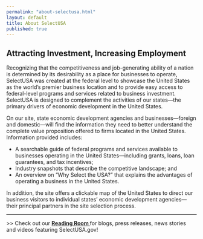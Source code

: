 ```yaml
---
permalink: "about-selectusa.html"
layout: default
title: About SelectUSA
published: true
---
```


<H2>Attracting Investment, Increasing Employment</h2>
<P>Recognizing that the competitiveness and job-generating ability of a nation is determined by its desirability as a place for businesses to operate, SelectUSA was created at the federal level to showcase the United States as the world’s premier business location and to provide easy access to federal-level programs and services related to business investment. SelectUSA is designed to complement the activities of our states—the primary drivers of economic development in the United States.</p>
<P>On our site, state economic development agencies and businesses—foreign and domestic—will find the information they need to better understand the complete value proposition offered to firms located in the United States. Information provided includes:</p>
<UL>
<LI>A searchable guide of federal programs and services available to businesses operating in the United States—including grants, loans, loan guarantees, and tax incentives;</li>
<LI>Industry snapshots that describe the competitive landscape; and</li>
<LI>An overview&nbsp;on “Why&nbsp;Select the USA?” that explains the advantages of operating a business in the United States.</li></ul>
<P>In addition, the site offers a clickable map of the United States to direct our business visitors to individual states’ economic development agencies—their principal partners in the site selection process.</p>
<HR />

<P>&gt;&gt; Check out our <STRONG><A href="reading-room.html">Reading Room </a></strong>for blogs, press releases, news stories and videos featuring SelectUSA.gov!</p>